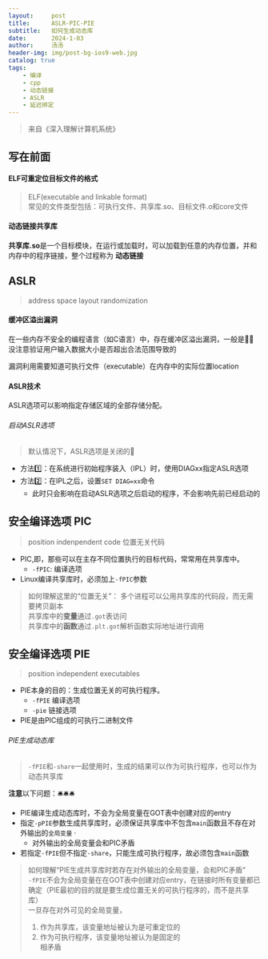 ```yaml
---
layout:     post
title:      ASLR-PIC-PIE
subtitle:   如何生成动态库
date:       2024-1-03
author:     汤汤
header-img: img/post-bg-ios9-web.jpg
catalog: true
tags:
    - 编译
    - cpp
    - 动态链接
    - ASLR
    - 延迟绑定
---
```

> 来自《深入理解计算机系统》  

## 写在前面
#### ELF可重定位目标文件的格式
> ELF(executable and linkable format)  
>   常见的文件类型包括：可执行文件、共享库.so、目标文件.o和core文件  

#### 动态链接共享库

**共享库.so**是一个目标模块，在运行或加载时，可以加载到任意的内存位置，并和内存中的程序链接，整个过程称为 **动态链接**  

## ASLR
> address space layout randomization

#### 缓冲区溢出漏洞  
在一些内存不安全的编程语言（如C语言）中，存在缓冲区溢出漏洞，一般是👨‍💻没注意验证用户输入数据大小是否超出合法范围导致的  

漏洞利用需要知道可执行文件（executable）在内存中的实际位置location  

#### ASLR技术
ASLR选项可以影响指定存储区域的全部存储分配。  
###### 启动ASLR选项
> 默认情况下，ASLR选项是关闭的🚫

+ 方法1️⃣：在系统进行初始程序装入（IPL）时，使用DIAGxx指定ASLR选项
+ 方法2️⃣：在IPL之后，设置`SET DIAG=xx`命令   
  + 此时只会影响在启动ASLR选项之后启动的程序，不会影响先前已经启动的  
 
## 安全编译选项 PIC
> position indenpendent code 位置无关代码
+ PIC,即，那些可以在主存不同位置执行的目标代码，常常用在共享库中。 
  + `-fPIC`: 编译选项
+ Linux编译共享库时，必须加上`-fPIC`参数   

> 如何理解这里的“位置无关”：
>   多个进程可以公用共享库的代码段，而无需要拷贝副本  
>   共享库中的**变量**通过`.got`表访问  
>   共享库中的**函数**通过`.plt.got`解析函数实际地址进行调用  

## 安全编译选项 PIE
> position independent executables  

+ PIE本身的目的：生成位置无关的可执行程序。
  + `-fPIE` 编译选项  
  + `-pie` 链接选项  
+ PIE是由PIC组成的可执行二进制文件  

###### PIE生成动态库
> `-fPIE`和`-share`一起使用时，生成的结果可以作为可执行程序，也可以作为动态共享库  

**注意**以下问题：🛎️🛎️🛎️
+ PIE编译生成动态库时，不会为全局变量在GOT表中创建对应的entry
+ 指定`-pPIE`参数生成共享库时，必须保证共享库中不包含`main`函数且不存在对外输出的`全局变量`  ·
  + 对外输出的全局变量会和PIC矛盾 
+ 若指定`-fPIE`但不指定`-share`，只能生成可执行程序，故必须包含`main`函数

> 如何理解“PIE生成共享库时若存在对外输出的全局变量，会和PIC矛盾”  
>   `-fPIE`不会为全局变量在在GOT表中创建对应entry，在链接时所有变量都已确定（PIE最初的目的就是要生成位置无关的可执行程序的，而不是共享库）  
>   一旦存在对外可见的全局变量，  
>   1. 作为共享库，该变量地址被认为是可重定位的  
>   2. 作为可执行程序，该变量地址被认为是固定的   
>   相矛盾   